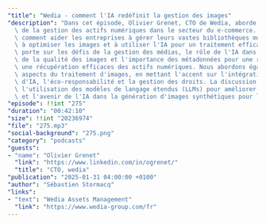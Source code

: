 ```yaml
---
"title": "Wedia - comment l'IA redéfinit la gestion des images"
"description": "Dans cet épisode, Olivier Grenet, CTO de Wedia, aborde l'importance\
  \ de la gestion des actifs numériques dans le secteur du e-commerce. Il explique\
  \ comment aider les entreprises à gérer leurs vastes bibliothèques multimédias,\
  \ à optimiser les images et à utiliser l'IA pour un traitement efficace. La discussion\
  \ porte sur les défis de la gestion des médias, le rôle de l'IA dans l'amélioration\
  \ de la qualité des images et l'importance des métadonnées pour une recherche et\
  \ une récupération efficaces des actifs numériques. Nous abordons égallement divers\
  \ aspects du traitement d'images, en mettant l'accent sur l'intégration des technologies\
  \ d'IA, l'éco-responsabilité et la gestion des droits. La discussion aborde finallement\
  \ l'utilisation des modèles de langage étendus (LLMs) pour améliorer les workflows\
  \ et l'avenir de l'IA dans la génération d'images synthétiques pour le e-commerce."
"episode": !!int "275"
"duration": "00:42:10"
"size": !!int "20236974"
"file": "275.mp3"
"social-background": "275.png"
"category": "podcasts"
"guests":
- "name": "Olivier Grenet"
  "link": "https://www.linkedin.com/in/ogrenet/"
  "title": "CTO, wedia"
"publication": "2025-01-31 04:00:00 +0100"
"author": "Sébastien Stormacq"
"links":
- "text": "Wedia Assets Management"
  "link": "https://www.wedia-group.com/fr"
---
```

